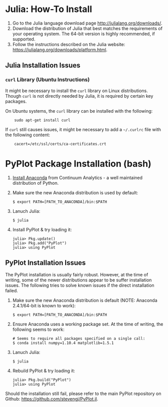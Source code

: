 <a name="Installation"></a>
# Julia: How-To Install

1. Go to the Julia language download page <http://julialang.org/downloads/>.
1. Download the distribution of Julia that best matches the requirements of your operating system.  The 64-bit version is highly recommended, if supported.
1. Follow the instructions described on the Julia website: <https://julialang.org/downloads/platform.html>.

## Julia Installation Issues

### `curl` Library (Ubuntu Instructions)

It might be necessary to install the `curl` library on Linux distributions.  Though `curl` is not directly needed by Julia, it is required by certain key packages.

On Ubuntu systems, the `curl` library can be installed with the following:

		sudo apt-get install curl

If `curl` still causes issues, it might be necessary to add a `~/.curlrc` file with the following content:

		cacert=/etc/ssl/certs/ca-certificates.crt

<a name="PyPlot"></a>
# PyPlot Package Installation (bash)

 1. [Install Anaconda](../conda/conda_install.md#Py27Installation) from Continuum Analytics - a well maintained distribution of Python.

 1. Make sure the new Anaconda distribution is used by default:

		$ export PATH=[PATH_TO_ANACONDA]/bin:$PATH

 1. Lanuch Julia:

		$ julia

 1. Install PyPlot & try loading it:

		julia> Pkg.update()
		julia> Pkg.add("PyPlot")
		julia> using PyPlot

## PyPlot Installation Issues

The PyPlot installation is usually fairly robust.  However, at the time of writing, some of the newer distributions appear to be suffer installation issues.  The following tries to solve known issues if the direct installation failed.

 1. Make sure the new Anaconda distribution is default (NOTE: Anaconda 2.4.1/64-bit is known to work):

		$ export PATH=[PATH_TO_ANACONDA]/bin:$PATH

 1. Ensure Anaconda uses a working package set.  At the time of writing, the following seems to work:

		# Seems to require all packages specified on a single call:
		$ conda install numpy=1.10.4 matplotlib=1.5.1

 1. Lanuch Julia:

		$ julia

 1. Rebuild PyPlot & try loading it:

		julia> Pkg.build("PyPlot")
		julia> using PyPlot

Should the installation still fail, please refer to the main PyPlot repository on Github: <https://github.com/stevengj/PyPlot.jl>.
